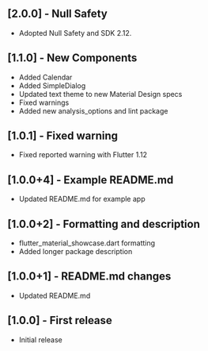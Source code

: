 ## [2.0.0] - Null Safety

* Adopted Null Safety and SDK 2.12.

## [1.1.0] - New Components

* Added Calendar
* Added SimpleDialog
* Updated text theme to new Material Design specs
* Fixed warnings
* Added new analysis_options and lint package


## [1.0.1] - Fixed warning

* Fixed reported warning with Flutter 1.12

## [1.0.0+4] - Example README.md

* Updated README.md for example app

## [1.0.0+2] - Formatting and description

* flutter_material_showcase.dart formatting
* Added longer package description

## [1.0.0+1] - README.md changes

* Updated README.md

## [1.0.0] - First release

* Initial release
